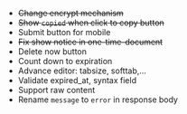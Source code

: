 * ~~Change encrypt mechanism~~
* ~~Show `copied` when click to copy button~~
* Submit button for mobile
* ~~Fix show notice in one-time-document~~
* Delete now button
* Count down to expiration
* Advance editor: tabsize, softtab,...
* Validate expired_at, syntax field
* Support raw content
* Rename `message` to `error` in response body
